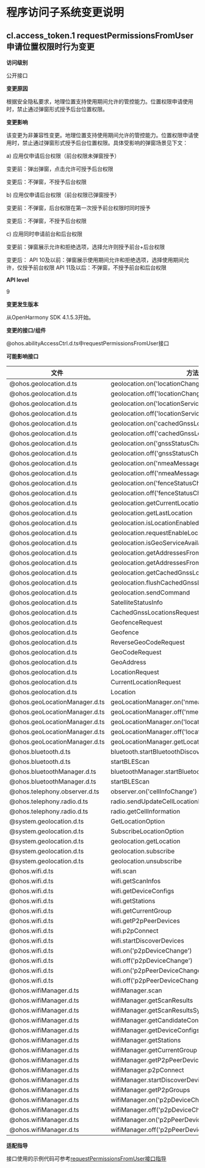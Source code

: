 # 程序访问子系统变更说明
## cl.access_token.1 requestPermissionsFromUser申请位置权限时行为变更

**访问级别**

公开接口

**变更原因**

根据安全隐私要求，地理位置支持使用期间允许的管控能力。位置权限申请使用时，禁止通过弹窗形式授予后台位置权限。

**变更影响**

该变更为非兼容性变更。地理位置支持使用期间允许的管控能力。位置权限申请使用时，禁止通过弹窗形式授予后台位置权限。具体受影响的弹窗场景见下文：

a) 应用仅申请后台权限（前台权限未弹窗授予）

变更前：弹出弹窗，点击允许可授予后台权限

变更后：不弹窗，不授予后台权限

b) 应用仅申请后台权限（前台权限已弹窗授予）

变更前：不弹窗，后台权限在第一次授予前台权限时同时授予

变更后：不弹窗，不授予后台权限

c) 应用同时申请前台和后台权限

变更前：弹窗展示允许和拒绝选项，选择允许则授予前台+后台权限

变更后：
    API 10及以前：弹窗展示使用期间允许和拒绝选项，选择使用期间允许，仅授予前台权限
    API 11及以后：不弹窗，不授予前台和后台权限

**API level**

9

**变更发生版本**

从OpenHarmony SDK 4.1.5.3开始。

**变更的接口/组件**

@ohos.abilityAccessCtrl.d.ts中requestPermissionsFromUser接口

**可能影响接口**

| 文件 | 方法 |
| -------- | -------- |
| @ohos.geolocation.d.ts | geolocation.on('locationChange') |
| @ohos.geolocation.d.ts | geolocation.off('locationChange') |
| @ohos.geolocation.d.ts | geolocation.on('locationServiceState') |
| @ohos.geolocation.d.ts | geolocation.off('locationServiceState') |
| @ohos.geolocation.d.ts | geolocation.on('cachedGnssLocationsReporting') |
| @ohos.geolocation.d.ts | geolocation.off('cachedGnssLocationsReporting') |
| @ohos.geolocation.d.ts | geolocation.on('gnssStatusChange') |
| @ohos.geolocation.d.ts | geolocation.off('gnssStatusChange') |
| @ohos.geolocation.d.ts | geolocation.on('nmeaMessageChange') |
| @ohos.geolocation.d.ts | geolocation.off('nmeaMessageChange') |
| @ohos.geolocation.d.ts | geolocation.on('fenceStatusChange') |
| @ohos.geolocation.d.ts | geolocation.off('fenceStatusChange') |
| @ohos.geolocation.d.ts | geolocation.getCurrentLocation |
| @ohos.geolocation.d.ts | geolocation.getLastLocation |
| @ohos.geolocation.d.ts | geolocation.isLocationEnabled |
| @ohos.geolocation.d.ts | geolocation.requestEnableLocation |
| @ohos.geolocation.d.ts | geolocation.isGeoServiceAvailable |
| @ohos.geolocation.d.ts | geolocation.getAddressesFromLocation |
| @ohos.geolocation.d.ts | geolocation.getAddressesFromLocationName |
| @ohos.geolocation.d.ts | geolocation.getCachedGnssLocationsSize |
| @ohos.geolocation.d.ts | geolocation.flushCachedGnssLocations |
| @ohos.geolocation.d.ts | geolocation.sendCommand |
| @ohos.geolocation.d.ts | SatelliteStatusInfo |
| @ohos.geolocation.d.ts | CachedGnssLocationsRequest |
| @ohos.geolocation.d.ts | GeofenceRequest |
| @ohos.geolocation.d.ts | Geofence |
| @ohos.geolocation.d.ts | ReverseGeoCodeRequest |
| @ohos.geolocation.d.ts | GeoCodeRequest |
| @ohos.geolocation.d.ts | GeoAddress |
| @ohos.geolocation.d.ts | LocationRequest |
| @ohos.geolocation.d.ts | CurrentLocationRequest |
| @ohos.geolocation.d.ts | Location |
| @ohos.geoLocationManager.d.ts | geoLocationManager.on('nmeaMessage') |
| @ohos.geoLocationManager.d.ts | geoLocationManager.off('nmeaMessage') |
| @ohos.geoLocationManager.d.ts | geoLocationManager.on('locatingRequiredDataChange') |
| @ohos.geoLocationManager.d.ts | geoLocationManager.off('locatingRequiredDataChange') |
| @ohos.geoLocationManager.d.ts | geoLocationManager.getLocatingRequiredData |
| @ohos.bluetooth.d.ts | bluetooth.startBluetoothDiscovery |
| @ohos.bluetooth.d.ts | startBLEScan |
| @ohos.bluetoothManager.d.ts | bluetoothManager.startBluetoothDiscovery |
| @ohos.bluetoothManager.d.ts | startBLEScan |
| @ohos.telephony.observer.d.ts | observer.on('cellInfoChange') |
| @ohos.telephony.radio.d.ts | radio.sendUpdateCellLocationRequest |
| @ohos.telephony.radio.d.ts | radio.getCellInformation |
| @system.geolocation.d.ts | GetLocationOption |
| @system.geolocation.d.ts | SubscribeLocationOption |
| @system.geolocation.d.ts | geolocation.getLocation |
| @system.geolocation.d.ts | geolocation.subscribe |
| @system.geolocation.d.ts | geolocation.unsubscribe |
| @ohos.wifi.d.ts | wifi.scan |
| @ohos.wifi.d.ts | wifi.getScanInfos |
| @ohos.wifi.d.ts | wifi.getDeviceConfigs |
| @ohos.wifi.d.ts | wifi.getStations |
| @ohos.wifi.d.ts | wifi.getCurrentGroup |
| @ohos.wifi.d.ts | wifi.getP2pPeerDevices |
| @ohos.wifi.d.ts | wifi.p2pConnect |
| @ohos.wifi.d.ts | wifi.startDiscoverDevices |
| @ohos.wifi.d.ts | wifi.on('p2pDeviceChange') |
| @ohos.wifi.d.ts | wifi.off('p2pDeviceChange') |
| @ohos.wifi.d.ts | wifi.on('p2pPeerDeviceChange') |
| @ohos.wifi.d.ts | wifi.off('p2pPeerDeviceChange') |
| @ohos.wifiManager.d.ts | wifiManager.scan |
| @ohos.wifiManager.d.ts | wifiManager.getScanResults |
| @ohos.wifiManager.d.ts | wifiManager.getScanResultsSync |
| @ohos.wifiManager.d.ts | wifiManager.getCandidateConfigs |
| @ohos.wifiManager.d.ts | wifiManager.getDeviceConfigs |
| @ohos.wifiManager.d.ts | wifiManager.getStations |
| @ohos.wifiManager.d.ts | wifiManager.getCurrentGroup |
| @ohos.wifiManager.d.ts | wifiManager.getP2pPeerDevices |
| @ohos.wifiManager.d.ts | wifiManager.p2pConnect |
| @ohos.wifiManager.d.ts | wifiManager.startDiscoverDevices |
| @ohos.wifiManager.d.ts | wifiManager.getP2pGroups |
| @ohos.wifiManager.d.ts | wifiManager.on('p2pDeviceChange') |
| @ohos.wifiManager.d.ts | wifiManager.off('p2pDeviceChange') |
| @ohos.wifiManager.d.ts | wifiManager.on('p2pPeerDeviceChange') |
| @ohos.wifiManager.d.ts | wifiManager.off('p2pPeerDeviceChange') |

**适配指导**

接口使用的示例代码可参考[requestPermissionsFromUser接口指导](../../../application-dev/reference/apis/js-apis-abilityAccessCtrl.md#requestpermissionsfromuser9)
